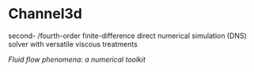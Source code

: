 # Channel3d
second- /fourth-order finite-difference direct numerical simulation (DNS) solver with versatile viscous treatments

*Fluid flow phenomena: a numerical toolkit*
